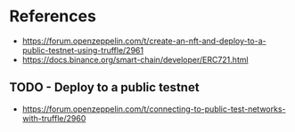 # References 

- https://forum.openzeppelin.com/t/create-an-nft-and-deploy-to-a-public-testnet-using-truffle/2961
- https://docs.binance.org/smart-chain/developer/ERC721.html

## TODO - Deploy to a public testnet
- https://forum.openzeppelin.com/t/connecting-to-public-test-networks-with-truffle/2960